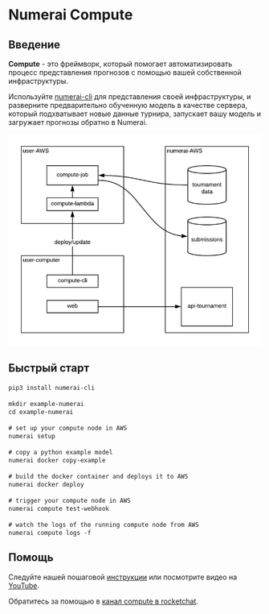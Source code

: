# Numerai Compute

## Введение 

**Compute** - это фреймворк, который помогает автоматизировать процесс представления прогнозов с помощью вашей собственной инфраструктуры. 

Используйте [numerai-cli](https://github.com/numerai/numerai-cli) для представления своей инфраструктуры, и разверните предварительно обученную модель в качестве сервера, который подхватывает новые данные турнира, запускает вашу модель и загружает прогнозы обратно в Numerai.

![](../.gitbook/assets/compute_architecture.png)

## Быстрый старт

```text
pip3 install numerai-cli

mkdir example-numerai
cd example-numerai

# set up your compute node in AWS
numerai setup

# copy a python example model
numerai docker copy-example

# build the docker container and deploys it to AWS
numerai docker deploy

# trigger your compute node in AWS
numerai compute test-webhook

# watch the logs of the running compute node from AWS
numerai compute logs -f
```

## Помощь

Следуйте нашей пошаговой [инструкции](https://docs.numer.ai/help/compute-tutorial) или посмотрите видео на [YouTube](https://www.youtube.com/watch?v=YFgXMpQszpM).

Обратитесь за помощью в [канал compute в rocketchat](https://community.numer.ai/channel/compute).

